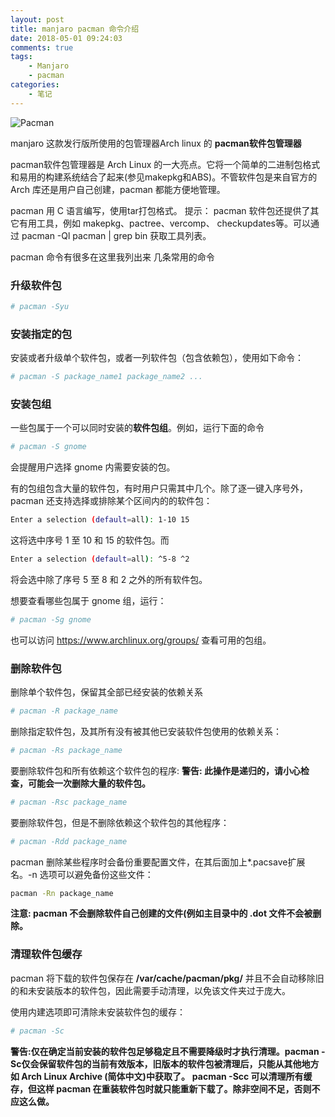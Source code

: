 ```yaml
---
layout: post
title: manjaro pacman 命令介绍
date: 2018-05-01 09:24:03
comments: true
tags:
    - Manjaro
    - pacman
categories:
    - 笔记
---
```


![Pacman](https://s1.ax1x.com/2018/10/12/iNkjOI.png)

manjaro 这款发行版所使用的包管理器Arch linux  的 **pacman软件包管理器** 

<!-- more -->

pacman软件包管理器是 Arch Linux 的一大亮点。它将一个简单的二进制包格式和易用的构建系统结合了起来(参见makepkg和ABS)。不管软件包是来自官方的 Arch 库还是用户自己创建，pacman 都能方便地管理。 

pacman 用 C 语言编写，使用tar打包格式。
提示： pacman 软件包还提供了其它有用工具，例如 makepkg、pactree、vercomp、 checkupdates等。可以通过 pacman -Ql pacman | grep bin 获取工具列表。

pacman 命令有很多在这里我列出来 几条常用的命令

### 升级软件包

```bash
# pacman -Syu
```

### 安装指定的包

安装或者升级单个软件包，或者一列软件包（包含依赖包），使用如下命令：
```bash
# pacman -S package_name1 package_name2 ...
```

### 安装包组

一些包属于一个可以同时安装的**软件包组**。例如，运行下面的命令
```bash
# pacman -S gnome
```
会提醒用户选择 gnome 内需要安装的包。

有的包组包含大量的软件包，有时用户只需其中几个。除了逐一键入序号外，pacman 还支持选择或排除某个区间内的的软件包：

```bash
Enter a selection (default=all): 1-10 15
```

这将选中序号 1 至 10 和 15 的软件包。而

```bash
Enter a selection (default=all): ^5-8 ^2
```

将会选中除了序号 5 至 8 和 2 之外的所有软件包。

想要查看哪些包属于 gnome 组，运行：

```bash
# pacman -Sg gnome
```

也可以访问 https://www.archlinux.org/groups/ 查看可用的包组。 

### 删除软件包

删除单个软件包，保留其全部已经安装的依赖关系
```bash
# pacman -R package_name
```

删除指定软件包，及其所有没有被其他已安装软件包使用的依赖关系：
```bash
# pacman -Rs package_name
```

要删除软件包和所有依赖这个软件包的程序:
**警告: 此操作是递归的，请小心检查，可能会一次删除大量的软件包。**
```bash
# pacman -Rsc package_name
```

要删除软件包，但是不删除依赖这个软件包的其他程序：
```bash
# pacman -Rdd package_name
```

pacman 删除某些程序时会备份重要配置文件，在其后面加上*.pacsave扩展名。-n 选项可以避免备份这些文件：
```bash
pacman -Rn package_name
```
**注意: pacman 不会删除软件自己创建的文件(例如主目录中的 .dot 文件不会被删除。**

### 清理软件包缓存

pacman 将下载的软件包保存在 **/var/cache/pacman/pkg/** 并且不会自动移除旧的和未安装版本的软件包，因此需要手动清理，以免该文件夹过于庞大。

使用内建选项即可清除未安装软件包的缓存：
```bash
# pacman -Sc
```

**警告:仅在确定当前安装的软件包足够稳定且不需要降级时才执行清理。pacman -Sc仅会保留软件包的当前有效版本，旧版本的软件包被清理后，只能从其他地方如 Arch Linux Archive (简体中文)中获取了。**
**pacman -Scc 可以清理所有缓存，但这样 pacman 在重装软件包时就只能重新下载了。除非空间不足，否则不应这么做。**
